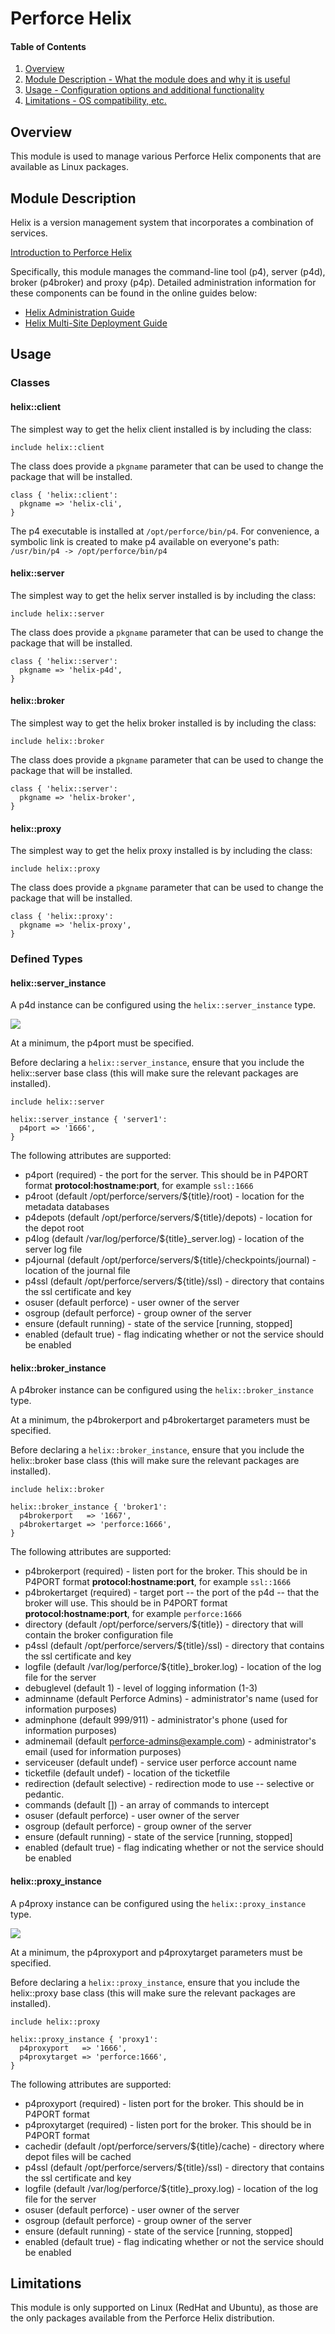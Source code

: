 # Perforce Helix

#### Table of Contents

1. [Overview](#overview)
1. [Module Description - What the module does and why it is useful](#module-description)
1. [Usage - Configuration options and additional functionality](#usage)
1. [Limitations - OS compatibility, etc.](#limitations)

## Overview

This module is used to manage various Perforce Helix components that are available as Linux packages.

## Module Description

Helix is a version management system that incorporates a combination of services. 

[Introduction to Perforce Helix](http://www.perforce.com/perforce/r15.2/manuals/intro)

Specifically, this module manages the command-line tool (p4), server (p4d), broker (p4broker) and proxy (p4p). Detailed administration information for these components can be found in the online guides below:

* [Helix Administration Guide](https://www.perforce.com/perforce/doc.current/manuals/p4sag/index.html)
* [Helix Multi-Site Deployment Guide](https://www.perforce.com/perforce/doc.current/manuals/p4dist/index.html)

## Usage

### Classes
#### helix::client

The simplest way to get the helix client installed is by including the class:

`include helix::client`

The class does provide a `pkgname` parameter that can be used to change the package that will be installed.

~~~
class { 'helix::client':
  pkgname => 'helix-cli',
}
~~~

The p4 executable is installed at `/opt/perforce/bin/p4`. For convenience, a symbolic link is created to make p4 available on everyone's path: `/usr/bin/p4 -> /opt/perforce/bin/p4`

#### helix::server

The simplest way to get the helix server installed is by including the class:

`include helix::server`

The class does provide a `pkgname` parameter that can be used to change the package that will be installed.

~~~
class { 'helix::server':
  pkgname => 'helix-p4d',
}
~~~



#### helix::broker

The simplest way to get the helix broker installed is by including the class:

`include helix::broker`

The class does provide a `pkgname` parameter that can be used to change the package that will be installed.

~~~
class { 'helix::server':
  pkgname => 'helix-broker',
}
~~~

#### helix::proxy

The simplest way to get the helix proxy installed is by including the class:

`include helix::proxy`

The class does provide a `pkgname` parameter that can be used to change the package that will be installed.

~~~
class { 'helix::proxy':
  pkgname => 'helix-proxy',
}
~~~

### Defined Types

#### helix::server_instance
A p4d instance can be configured using the `helix::server_instance` type.

![](doc/single-server.png)

At a minimum, the p4port must be specified.

Before declaring a `helix::server_instance`, ensure that you include the helix::server base class (this will make sure the relevant packages are installed).

~~~
include helix::server

helix::server_instance { 'server1':
  p4port => '1666',
}
~~~

The following attributes are supported:

* p4port (required) - the port for the server. This should be in P4PORT format **protocol:hostname:port**, for example `ssl::1666`
* p4root (default /opt/perforce/servers/${title}/root) - location for the metadata databases
* p4depots (default /opt/perforce/servers/${title}/depots) - location for the depot root
* p4log (default /var/log/perforce/${title}_server.log) - location of the server log file
* p4journal (default /opt/perforce/servers/${title}/checkpoints/journal) - location of the journal file
* p4ssl (default /opt/perforce/servers/${title}/ssl) - directory that contains the ssl certificate and key
* osuser (default perforce) - user owner of the server
* osgroup (default perforce) - group owner of the server
* ensure (default running) - state of the service [running, stopped]
* enabled (default true) - flag indicating whether or not the service should be enabled

#### helix::broker_instance
A p4broker instance can be configured using the `helix::broker_instance` type.

At a minimum, the p4brokerport and p4brokertarget parameters must be specified.

Before declaring a `helix::broker_instance`, ensure that you include the helix::broker base class (this will make sure the relevant packages are installed).

~~~
include helix::broker

helix::broker_instance { 'broker1':
  p4brokerport   => '1667',
  p4brokertarget => 'perforce:1666',
}
~~~

The following attributes are supported:

* p4brokerport (required) - listen port for the broker. This should be in P4PORT format **protocol:hostname:port**, for example `ssl::1666`
* p4brokertarget (required) - target port -- the port of the p4d -- that the broker will use. This should be in P4PORT format **protocol:hostname:port**, for example `perforce:1666`
* directory (default /opt/perforce/servers/${title}) - directory that will contain the broker configuration file
* p4ssl (default /opt/perforce/servers/${title}/ssl) - directory that contains the ssl certificate and key
* logfile (default /var/log/perforce/${title}_broker.log) - location of the log file for the server
* debuglevel (default 1) - level of logging information (1-3)
* adminname (default Perforce Admins) - administrator's name (used for information purposes)
* adminphone (default 999/911) - administrator's phone (used for information purposes)
* adminemail (default perforce-admins@example.com) - administrator's email (used for information purposes)
* serviceuser (default undef) - service user perforce account name
* ticketfile (default undef) - location of the ticketfile
* redirection (default selective) - redirection mode to use -- selective or pedantic.
* commands (default []) - an array of commands to intercept
* osuser (default perforce) - user owner of the server
* osgroup (default perforce) - group owner of the server
* ensure (default running) - state of the service [running, stopped]
* enabled (default true) - flag indicating whether or not the service should be enabled

#### helix::proxy_instance
A p4proxy instance can be configured using the `helix::proxy_instance` type.

![](doc/proxy.jpg)

At a minimum, the p4proxyport and p4proxytarget parameters must be specified.

Before declaring a `helix::proxy_instance`, ensure that you include the helix::proxy base class (this will make sure the relevant packages are installed).

~~~
include helix::proxy

helix::proxy_instance { 'proxy1':
  p4proxyport   => '1666',
  p4proxytarget => 'perforce:1666',
}
~~~

The following attributes are supported:

* p4proxyport (required) - listen port for the broker. This should be in P4PORT format
* p4proxytarget (required) - listen port for the broker. This should be in P4PORT format
* cachedir (default /opt/perforce/servers/${title}/cache) - directory where depot files will be cached
* p4ssl (default /opt/perforce/servers/${title}/ssl) - directory that contains the ssl certificate and key
* logfile (default /var/log/perforce/${title}_proxy.log) - location of the log file for the server
* osuser (default perforce) - user owner of the server
* osgroup (default perforce) - group owner of the server
* ensure (default running) - state of the service [running, stopped]
* enabled (default true) - flag indicating whether or not the service should be enabled


## Limitations

This module is only supported on Linux (RedHat and Ubuntu), as those are the
only packages available from the Perforce Helix distribution.
